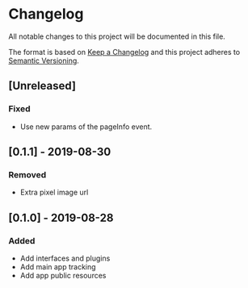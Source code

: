 # Changelog

All notable changes to this project will be documented in this file.

The format is based on [Keep a Changelog](http://keepachangelog.com/en/1.0.0/)
and this project adheres to [Semantic Versioning](http://semver.org/spec/v2.0.0.html).

## [Unreleased]
### Fixed
- Use new params of the pageInfo event.

## [0.1.1] - 2019-08-30
### Removed
- Extra pixel image url

## [0.1.0] - 2019-08-28
### Added
- Add interfaces and plugins
- Add main app tracking
- Add app public resources
